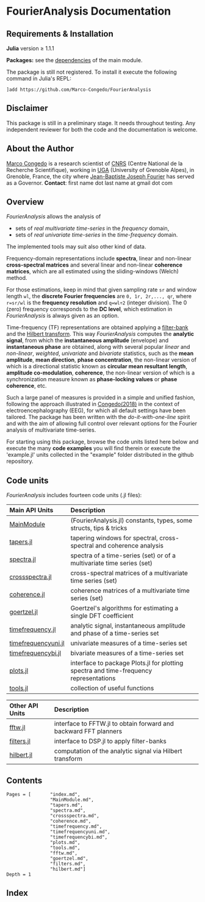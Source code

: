 # FourierAnalysis Documentation

## Requirements & Installation

**Julia** version ≥ 1.1.1

**Packages:** see the [dependencies](@ref) of the main module.

The package is still not registered. To install it
execute the following command in Julia's REPL:

    ]add https://github.com/Marco-Congedo/FourierAnalysis

## Disclaimer

This package is still in a preliminary stage.
It needs throughout testing.
Any independent reviewer for both the code and the documentation is welcome.

## About the Author

[Marco Congedo](https://sites.google.com/site/marcocongedo) is
a research scientist of [CNRS](http://www.cnrs.fr/en) (Centre National de la Recherche Scientifique), working in [UGA](https://www.univ-grenoble-alpes.fr/english/) (University of Grenoble Alpes), in Grenoble, France, the city where [Jean-Baptiste Joseph Fourier](https://en.wikipedia.org/wiki/Joseph_Fourier) has served as a Governor. **Contact**: first name dot last name at gmail dot com

## Overview

*FourierAnalysis* allows the analysis of
- sets of *real multivariate time-series* in the *frequency* domain,
- sets of *real univariate time-series* in the *time-frequency* domain.

The implemented tools may suit also other kind of data.

Frequency-domain representations include **spectra**, linear and
non-linear **cross-spectral matrices** and several linear and non-linear **coherence matrices**, which are all estimated using the sliding-windows (Welch) method.

For those estimations, keep in mind that given sampling rate ``sr``
and window length ``wl``, the **discrete Fourier frequencies** are
``0, 1r, 2r,..., qr``, where ``r=sr/wl`` is the **frequency resolution**
and ``q=wl÷2`` (integer division).
The 0 (zero) frequency corresponds to the **DC level**, which estimation in *FourierAnalysis* is always given as an option.

Time-frequency (TF) representations are obtained applying a
[filter-bank](https://en.wikipedia.org/wiki/Filter_bank) and the
[Hilbert  transform](https://en.wikipedia.org/wiki/Hilbert_transform). This way *FourierAnalysis* computes the **analytic signal**, from which the **instantaneous amplitude** (envelope) and **instantaneous phase** are obtained, along with several popular *linear* and *non-linear*, *weighted*, *univariate* and *bivariate* statistics, such as the **mean amplitude**, **mean direction**, **phase concentration**, the non-linear version of which is a directional statistic known as **circular mean resultant length**, **amplitude co-modulation**, **coherence**, the non-linear version of which is a synchronization measure known as **phase-locking values** or **phase coherence**, etc.

Such a large panel of measures is provided in a simple and unified fashion,
following the approach illustrated in
[Congedo(2018)](https://hal.archives-ouvertes.fr/hal-01868538v2/document)
in the context of electroencephalography (EEG), for which all default settings have been tailored. The package has been written with the *do-it-with-one-line*
spirit and with the aim of allowing full control over relevant options for the Fourier analysis of multivariate time-series.

For starting using this package, browse the code units listed here below and
execute the many **code examples** you will find therein or execute
the 'example.jl' units collected in the "example" folder distributed
in the github repository.

## Code units

*FourierAnalysis* includes fourteen code units (.jl files):

| Main API Units   | Description |
|:----------|:----------|
| [MainModule](@ref) | (FourierAnalysis.jl) constants, types, some structs, tips & tricks |
| [tapers.jl](@ref) | tapering windows for spectral, cross-spectral and coherence analysis |
| [spectra.jl](@ref) | spectra of a time-series (set) or of a multivariate time series (set) |
| [crossspectra.jl](@ref) | cross-spectral matrices of a multivariate time series (set) |
| [coherence.jl](@ref) | coherence matrices of a multivariate time series (set) |
| [goertzel.jl](@ref) | Goertzel's algorithms for estimating a single DFT coefficient |
| [timefrequency.jl](@ref) | analytic signal, instantaneous amplitude and phase of a time-series set |
| [timefrequencyuni.jl](@ref) | univariate measures of a time-series set |
| [timefrequencybi.jl](@ref) | bivariate measures of a time-series set |
| [plots.jl](@ref) | interface to package Plots.jl for plotting spectra and time-frequency representations |
| [tools.jl](@ref) | collection of useful functions |

| Other API Units  | Description |
|:----------|:----------|
| [fftw.jl](@ref) | interface to FFTW.jl to obtain forward and backward FFT planners |
| [filters.jl](@ref) | interface to DSP.jl to apply filter-banks |
| [hilbert.jl](@ref) | computation of the analytic signal via Hilbert transform |


## Contents

```@contents
Pages = [       "index.md",
                "MainModule.md",
                "tapers.md",
                "spectra.md",
                "crossspectra.md",
                "coherence.md",
                "timefrequency.md",
                "timefrequencyuni.md",
                "timefrequencybi.md",
                "plots.md",
                "tools.md",
                "fftw.md",
                "goertzel.md",
                "filters.md",
                "hilbert.md"]
Depth = 1
```

## Index

```@index
```
